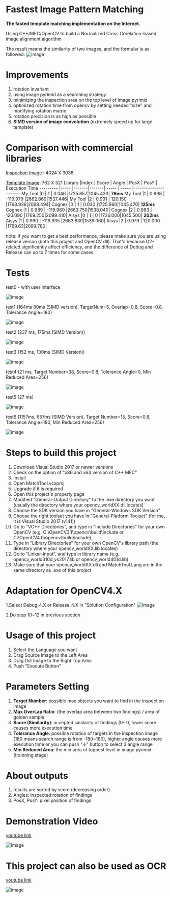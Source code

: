 # Fastest Image Pattern Matching
**The fasted template matching implementation on the Internet.**

Using C++/MFC/OpenCV to build a Normalized Cross Corelation-based image alignment algorithm

The result means the similarity of two images, and the formular is as followed:
![image](https://github.com/DennisLiu1993/Fastest_Image_Pattern_Matching/blob/main/Manual%20Image/NCC.jpg)

# Improvements
1. rotation invariant
2. using image pyrimid as a searching strategy
3. minimizing the inspection area on the top level of image pyrimid
4. optimized rotation time from opencv by setting needed "size" and modifying rotation matrix
5. rotation precision is as high as possible
6. **SIMD version of image convolution** (extremely speed up for large template)

# Comparison with commercial libraries
[Inspection Image](https://github.com/DennisLiu1993/Fastest_Image_Pattern_Matching/blob/main/Test%20Images/Src7.bmp) : 4024 X 3036 

[Template Image](https://github.com/DennisLiu1993/Fastest_Image_Pattern_Matching/blob/main/Test%20Images/Dst7.bmp): 762 X 521
Library    |Index | Score | Angle | PosX | PosY | Execution Time
---------  |----- |-------|-------| -----  | -----  |----------------------
My Tool    |0     |   1   | 0.046 |1725.857|1045.433| **76ms**
My Tool    |1     |   0.998   | -119.979 |2662.869|1537.446| 
My Tool    |2     |  0.991   | 120.150 |1768.936|2098.494| 
Cognex     |0     |   1   | 0.030 |1725.960|1045.470| **125ms**
Cognex     |1     |   0.989   | -119.960 |2663.750|1538.040| 
Cognex     |2     |  0.983   | 120.090 |1769.250|2099.410| 
Aisys    |0     |   1   | 0 |1726.000|1045.500| **202ms**
Aisys    |1     |   0.990   | -119.935 |2663.630|1539.060| 
Aisys    |2     |  0.979   | 120.000 |1769.63|2099.780| 

note: if you want to get a best performance, please make sure you are using release verson (both this project and OpenCV dll). That's because O2-related significantly affect efficiency, and the difference of Debug and Release can up to 7 times for some cases.

# Tests

test0 - with user interface

![image](https://github.com/DennisLiu1993/Fastest_Image_Pattern_Matching/blob/main/Manual%20Image/UIwithResult.jpg)

test1 (164ms 80ms (SIMD version), TargetNum=5, Overlap=0.8, Score=0.8, Tolerance Angle=180)

![image](https://github.com/DennisLiu1993/Fastest_Image_Pattern_Matching/blob/main/Result%20Images/Result8.jpg)

test2 (237 ms, 175ms (SIMD Version))

![image](https://github.com/DennisLiu1993/Fastest_Image_Pattern_Matching/blob/main/Result%20Images/Result1.jpg)

test3 (152 ms, 100ms (SIMD Version))

![image](https://github.com/DennisLiu1993/Fastest_Image_Pattern_Matching/blob/main/Result%20Images/Result2.jpg)

test4 (21 ms, Target Number=38, Score=0.8, Tolerance Angle=0, Min Reduced Area=256)

![image](https://github.com/DennisLiu1993/Fastest_Image_Pattern_Matching/blob/main/Result%20Images/Result3.jpg)

test5 (27 ms)

![image](https://github.com/DennisLiu1993/Fastest_Image_Pattern_Matching/blob/main/Result%20Images/Result4.jpg)

test6 (1157ms, 657ms (SIMD Version), Target Number=15, Score=0.8, Tolerance Angle=180, Min Reduced Area=256)

![image](https://github.com/DennisLiu1993/Fastest_Image_Pattern_Matching/blob/main/Result%20Images/Result6.jpg)

# Steps to build this project
1.	Download Visual Studio 2017 or newer versions
2.	Check on the option of "x86 and x64 version of C++ MFC"
3.	Install
4.	Open MatchTool.vcxproj
5.	Upgrade if it is required
6.	Open this project's property page
7.	Modified "General-Output Directory" to the .exe directory you want (usually the directory where your opencv_worldXX.dll locates)
8.	Choose the SDK version you have in "General-Windows SDK Version"
9.	Choose the right toolset you have in "General-Platform Toolset" (for me, it is Visual Studio 2017 (v141))
10.	Go to "VC++ Directories", and type in "Include Directories" for your own OpenCV (e.g. C:\OpenCV3.1\opencv\build\include or C:\OpenCV4.0\opencv\build\include)
11.	Type in "Library Directories" for your own OpenCV's library path (the directory where your opencv_worldXX.lib locates)
12.	Go to "Linker-Input", and type in library name (e.g. opencv_world310d_vs2017.lib or opencv_world401d.lib)
13.	Make sure that your opencv_worldXX.dll and MatchTool.Lang are in the same directory as .exe of this project

# Adaptation for OpenCV4.X
1.Select Debug_4.X or Release_4.X in "Solution Configuration"
![image](https://user-images.githubusercontent.com/104763587/169198235-f023ba0f-2039-4f00-8816-d270f7c03575.png)

2.Do step 10~12 in previous section


# Usage of this project
1.	Select the Language you want
2.	Drag Source Image to the Left Area
3.	Drag Dst Image to the Right Top Area
4.	Push "Execute Button"

# Parameters Setting
1. **Target Number**: possible max objects you want to find in the inspection image
2. **Max OverLap Ratio**: (the overlap area between two findings) / area of golden sample
3. **Score (Similarity)**: accepted similarity of findings (0~1), lower score causes more execution time
4. **Tolerance Angle**: possible rotation of targets in the inspection image (180 means search range is from -180~180), higher angle causes more execution time
      or you can push "↓" button to select 2 angle range
5. **Min Reduced Area**: the min area of toppest level in image pyrimid (trainning stage)

# About outputs
1. results are sorted by score (decreasing order)
2. Angles: inspected rotation of findings
3. PosX, PosY: pixel position of findings

# Demonstration Video
[youtube link](https://www.youtube.com/watch?v=2h_lN79SpMM)

![Image](https://github.com/DennisLiu1993/Fastest_Image_Pattern_Matching/blob/main/Manual%20Gif/Fastest%20implement%20of%20Image%20Pattern%20Matching%20with%20arbitrary%20rotation%20using%20OpenCV.%E5%9F%BA%E6%96%BCOpenCV%E7%9A%84%E8%B6%85%E5%BF%AB%E9%80%9F%E5%9C%96%E5%83%8F%E5%AE%9A%E4%BD%8D%E6%BC%94%E7%AE%97%E6%B3%95.gif)

# This project can also be used as OCR
[youtube link](https://www.youtube.com/watch?v=lM0NK6xVNfg)

![image](https://github.com/DennisLiu1993/Fastest_Image_Pattern_Matching/blob/main/Manual%20Gif/NCCBasedOCR.gif)

